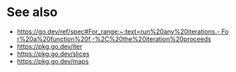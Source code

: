 # See also

* https://go.dev/ref/spec#For_range:~:text=run%20any%20iterations.-,For%20a%20function%20f,-%2C%20the%20iteration%20proceeds
* https://pkg.go.dev/iter
* https://pkg.go.dev/slices
* https://pkg.go.dev/maps